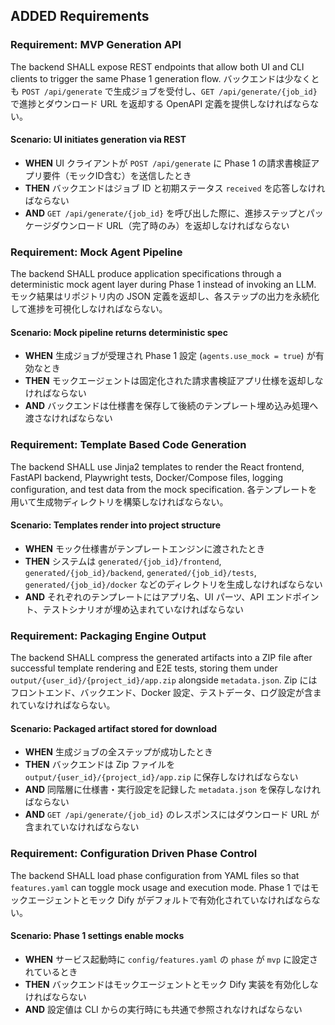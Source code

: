## ADDED Requirements
### Requirement: MVP Generation API
The backend SHALL expose REST endpoints that allow both UI and CLI clients to trigger the same Phase 1 generation flow. バックエンドは少なくとも `POST /api/generate` で生成ジョブを受付し、`GET /api/generate/{job_id}` で進捗とダウンロード URL を返却する OpenAPI 定義を提供しなければならない。

#### Scenario: UI initiates generation via REST
- **WHEN** UI クライアントが `POST /api/generate` に Phase 1 の請求書検証アプリ要件（モックID含む）を送信したとき
- **THEN** バックエンドはジョブ ID と初期ステータス `received` を応答しなければならない
- **AND** `GET /api/generate/{job_id}` を呼び出した際に、進捗ステップとパッケージダウンロード URL（完了時のみ）を返却しなければならない

### Requirement: Mock Agent Pipeline
The backend SHALL produce application specifications through a deterministic mock agent layer during Phase 1 instead of invoking an LLM. モック結果はリポジトリ内の JSON 定義を返却し、各ステップの出力を永続化して進捗を可視化しなければならない。

#### Scenario: Mock pipeline returns deterministic spec
- **WHEN** 生成ジョブが受理され Phase 1 設定 (`agents.use_mock = true`) が有効なとき
- **THEN** モックエージェントは固定化された請求書検証アプリ仕様を返却しなければならない
- **AND** バックエンドは仕様書を保存して後続のテンプレート埋め込み処理へ渡さなければならない

### Requirement: Template Based Code Generation
The backend SHALL use Jinja2 templates to render the React frontend, FastAPI backend, Playwright tests, Docker/Compose files, logging configuration, and test data from the mock specification. 各テンプレートを用いて生成物ディレクトリを構築しなければならない。

#### Scenario: Templates render into project structure
- **WHEN** モック仕様書がテンプレートエンジンに渡されたとき
- **THEN** システムは `generated/{job_id}/frontend`, `generated/{job_id}/backend`, `generated/{job_id}/tests`, `generated/{job_id}/docker` などのディレクトリを生成しなければならない
- **AND** それぞれのテンプレートにはアプリ名、UI パーツ、API エンドポイント、テストシナリオが埋め込まれていなければならない

### Requirement: Packaging Engine Output
The backend SHALL compress the generated artifacts into a ZIP file after successful template rendering and E2E tests, storing them under `output/{user_id}/{project_id}/app.zip` alongside `metadata.json`. Zip にはフロントエンド、バックエンド、Docker 設定、テストデータ、ログ設定が含まれていなければならない。

#### Scenario: Packaged artifact stored for download
- **WHEN** 生成ジョブの全ステップが成功したとき
- **THEN** バックエンドは Zip ファイルを `output/{user_id}/{project_id}/app.zip` に保存しなければならない
- **AND** 同階層に仕様書・実行設定を記録した `metadata.json` を保存しなければならない
- **AND** `GET /api/generate/{job_id}` のレスポンスにはダウンロード URL が含まれていなければならない

### Requirement: Configuration Driven Phase Control
The backend SHALL load phase configuration from YAML files so that `features.yaml` can toggle mock usage and execution mode. Phase 1 ではモックエージェントとモック Dify がデフォルトで有効化されていなければならない。

#### Scenario: Phase 1 settings enable mocks
- **WHEN** サービス起動時に `config/features.yaml` の `phase` が `mvp` に設定されているとき
- **THEN** バックエンドはモックエージェントとモック Dify 実装を有効化しなければならない
- **AND** 設定値は CLI からの実行時にも共通で参照されなければならない


